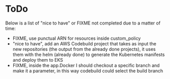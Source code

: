 # ToDo

Below is a list of "nice to have" or FIXME not completed due to a matter of time:
- FIXME, use punctual ARN for resources inside custom_policy
- "nice to have", add an AWS Codebuild project that takes as input the new repositories (the output from the already done projects), it uses them with the helm (already done) to generate the Kubernetes manifests and deploy them to EKS
- FIXME, inside the app.Docker I should checkout a specific branch and make it a parameter, in this way codebuild could select the build branch


